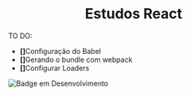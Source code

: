 <h1 align="center">Estudos React</h1>

<span> TO DO: </span>
<ul>
  <li><strong>[]</strong>Configuração do Babel</li>
  <li><strong>[]</strong>Gerando o bundle com webpack</li>
  <li><strong>[]</strong>Configurar Loaders</li>
</ul>

![Badge em Desenvolvimento](http://img.shields.io/static/v1?label=STATUS&message=EM%20DESENVOLVIMENTO&color=GREEN&style=for-the-badge)
